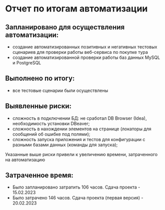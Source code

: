 # Отчет по итогам автоматизации

## Запланировано для осуществления автоматизации:

 - создание автоматизированных позитивных и негативных тестовых сценариев для проверки работы веб-сервиса по покупке тура
 - создание автоматизированной проверки работы баз данных MySQL и PostgreSQL

## Выполнено по итогу:

- все тестовые сценарии были осуществлены 

## Выявленные риски:

 - сложность в подключении БД: не сработал DB Browser (Idea), необходимость установки DBeaver;
 - сложность в нахождении элементов на странице (локаторы для сообщений об ошибке под полями);
 - сложность запуска приложения и тестов для конфигурации с разными базами данных (команды для запуска);

Указанные выше риски привели к увеличению времени, затраченного на автоматизацию

## Затраченное время:

 - Было запланировано затратить 106 часов. Сдача проекта - 15.02.2023
 - Было затрачено 146 часов. Сдача проекта (первая версия) - 20.02.2023

